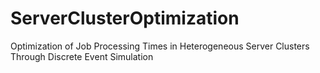 # ServerClusterOptimization
Optimization of Job Processing Times in Heterogeneous Server Clusters Through Discrete Event Simulation
